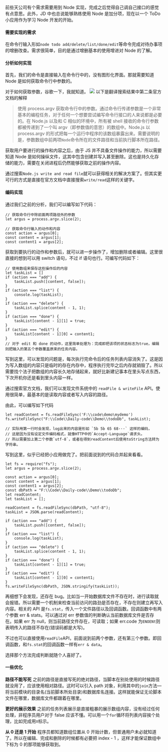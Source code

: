 前些天公司有个需求需要用到 Node 实现，完成之后觉得自己调自己接口的感觉有点意思。此外，JD 中也总说能够熟练使用 Node 是加分项，现在以一个 ToDo 小应用作为学习 Node 开发的开始。

#### 需要实现的需求

在命令行输入形如`node todo add/delete/list/done/edit`等命令完成对待办事项的增删改查。需求很简单，目的是通过增删基本的使用增进对 Node 的了解。

#### 分析如何实现

首先，我们的命令是直接输入在命令行中的，没有图形化界面。那就需要知道 Node 是如何获取命令行中参数的。

对于如何获取参数，谷歌一下，我就知道。
![](https://i.loli.net/2019/09/20/MKwkXzW8iRtZY7x.png)
以下是翻译搜索结果中第二条官方文档的解释

> 使用 process.argv 获取命令行中的参数。通过命令行传递参数是一个非常基本的编程任务，对于任何一个想要尝试编写命令行接口的人来说都是必要的。在 Node.js 以及和 C 相似的环境中，所有被 shell 接收的命令行参数都被传递到了一个叫 argv（即参数值的意思）的数组中。Node.js 以 process.argv 的形式把每一个运行中程序的该数组暴露出来。需要说明的是，参数数组中前两项`Node`命令所在的文件路径和当前执行脚本所在路径。

获取用户要进行的操作和内容之后，由于 JS 并不具备文件操作的能力，所以需要知道 Node 是如何操纵文件，这其中包含创建并写入甚至删除。这也是持久化存储的能力，需要在关闭进程后仍然能够获取之前的操作内容。

通过搜索`Node.js write and read file`就可以获得相关的解决方案了。但其实更可行的方式是直接在官方文档中直接搜索`write/read`这样的关键字。

#### 编码实现

通过我们之前的分析，我们可以编写如下代码：

```
// 获取命令行中除前面两项路径外的参数
let argus = process.argv.slice(2);

// 获取命令行输入的动作和内容
const action = argus[0];
const content = argus[1];
const content1 = argus[2];
```

获取到要执行的动作和参数后，就可以进一步操作了，增加删除或者编辑。这里很直接的想到可以用 switch 语句，不过 if 语句也行。可编写代码如下：

```
// 使用数组来保存这些操作后的内容
let taskList = []
if (action === "add") {
    taskList.push([content, false]);
}
if (action === "list") {
    console.log(taskList);
}
if (action === "delete") {
    taskList.splice(content - 1, 1);
}
if (action === "done") {
    taskList[content - 1][1] = true;
}
if (action === "edit") {
    taskList[content - 1][0] = content1;
}
// 对于 edit 和 done 的动作，这里简单处理为：完成即把该项的状态标志为true，编辑则把输入的第五个参数覆盖原来的任务内容。
```

写到这里，可以发现的问题是，每次执行完命令后的任务列表内容消失了。这是因为写入数组的内容只是临时的存在内存中，程序执行完毕之后内存就销毁了。所以需要找个法子把数组的内容长久地存储起来，就好比新建记事本在里头写点东西，下次开机你还是看到里头内容一样。

通过搜索官方文档，我们可以发现文件系统中的 `readFile & writeFile` API。使用很简单，最基本的是读取内容或者写入内容的路径。

由此，可以编写如下代码

```
let readContent = fs.readFileSync('F:\\code\demo\mydemo')
fs.writeFileSync("F:\\Code\\Daily-code\\Demo\\todoDb", taskList);

// 实际用第一行时会发现，log出来的内容是形如 `5b 5b 65 68···` 这样的编码，
// 这是因为没有设定文件编码格式，就像HTTP中的`Accept-Language`请求头。
// 所以需要加上第二个参数`utf-8`，或者在得到readContent后使用toString方法转为字符串。
```

写到这里，似乎已经把小应用做完了。把前面说到的代码合并起来看看。

```
let fs = require("fs");
let argus = process.argv.slice(2);

const action = argus[0];
const content = argus[1];
const content1 = argus[2];
const dbPath = "F:\\Code\\Daily-code\\Demo\\todoDb";
let readContent;
let taskList = [];

readContent = fs.readFileSync(dbPath, "utf-8");
taskList = JSON.parse(readContent);

if (action === "add") {
    taskList.push([content, false]);
}
if (action === "list") {
    console.log(taskList);
}
if (action === "delete") {
    taskList.splice(content - 1, 1);
}
if (action === "done") {
    taskList[content - 1][1] = true;
}
if (action === "edit") {
    taskList[content - 1][0] = content1;
}
fs.writeFileSync(dbPath, JSON.stringify(taskList));
```

再细想下会发现，还存在 bug。比如当一开始数据库文件不存在时，进行读取就会报错。所以需要一个机制来检查当前访问的路劲是否存在，不存在则建立再写入内容。相关的 API 是`fs.stat`，传入一个文件路径以及回调函数。回调函数中有两个参数 err & stats。可以通过对 err 参数值的判断确认当前数据库文件是否存在。如果 err 为 null，则当前路径文件存在，可读取；如果 err.code 为`ENOENt`则表明传入的路径不存在(错误码都是大写)。

不过也可以直接使用`readFile`API，前面说到前两个参数，还有第三个参数。即回调函数，和`fs.stat`的回调函数一样有`err & data`。

选择那个方法完成判断就随个人喜好了。

#### 一些优化

**路径不能写死** 之前的路径是直接写死的绝对路径，当脚本在别处使用的时候路径就没用了，应该使用相对路径。这时可以引入 path 对象，利用其中的`join`方法—将当前模块的目录名(当前脚本所处目录)和数据库名连接。这样就能保证无论脚本文件在哪里，数据库文件都跟着在哪里。

**更好的展示效果** 之前的任务列表展示是直接粗暴的展示数组内容，没有经过任何处理，非程序员用户对于 false 应该不懂。可以用一个`for`循环将列表内容挨个处理，比如完成用`X`标示。

**从 0 还是 1 开始** 程序员都知道数组位置从 0 开始计数，但普通用户未必就知道了。所以在编辑、完成和删除的时候都有必要把 index - 1 ，这样才能保证数组中下标为 0 的那项能够获取到。
